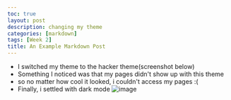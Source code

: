 ```yaml
---
toc: true
layout: post
description: changing my theme
categories: [markdown]
tags: [Week 2]
title: An Example Markdown Post
---
```

- I switched my theme to the hacker theme(screenshot below)
- Something I noticed was that my pages didn't show up with this theme
- so no matter how cool it looked, i couldn't access my pages :( 
- Finally, i settled with dark mode
![image](https://user-images.githubusercontent.com/68085673/188554795-71690156-3504-4c21-b682-1ef2528dd159.png)